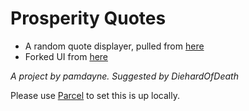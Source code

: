 # Prosperity Quotes

* A random quote displayer, pulled from [here](https://gist.githubusercontent.com/DieHard073055/3b63555560e2030685147534de63fc24/raw/e2b4f756c93726619f3ce97a2530963ae9c2c41a/quotes%2520to%2520live%2520by)
* Forked UI from [here](https://github.com/pamdayne/random-quotes)

_A project by pamdayne._
_Suggested by DiehardOfDeath_


Please use [Parcel](https://parceljs.org/) to set this is up locally.

